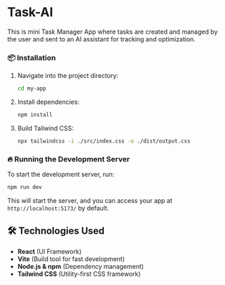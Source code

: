 # Task-AI

This is mini Task Manager App where tasks are created and managed by the user and sent to an AI assistant for tracking and optimization.

### 📦 Installation
1. Navigate into the project directory:
   ```sh
   cd my-app
   ```
2. Install dependencies:
   ```sh
   npm install
   ```
3. Build Tailwind CSS:
   ```sh
   npx tailwindcss -i ./src/index.css -o ./dist/output.css
   ```

### 🔥 Running the Development Server

To start the development server, run:
```sh
npm run dev
```

This will start the server, and you can access your app at `http://localhost:5173/` by default.

## 🛠️ Technologies Used
- **React** (UI Framework)
- **Vite** (Build tool for fast development)
- **Node.js & npm** (Dependency management)
- **Tailwind CSS** (Utility-first CSS framework)
